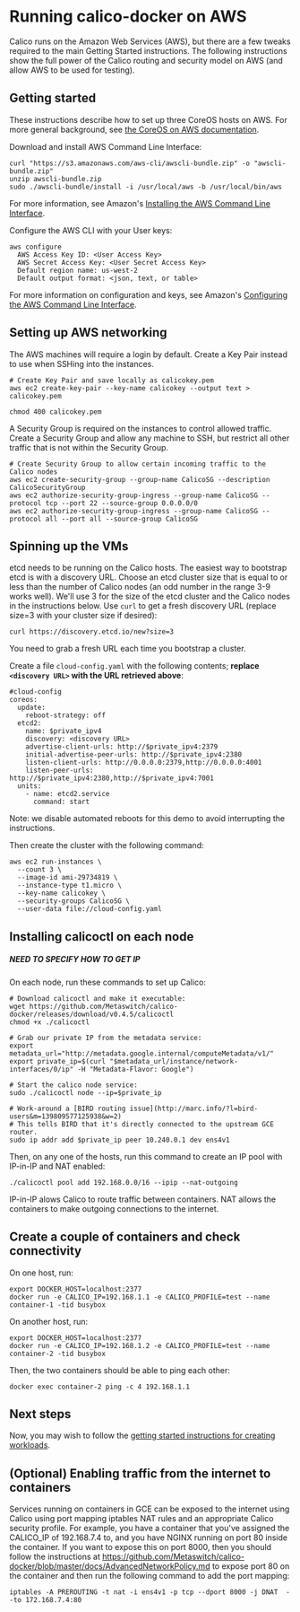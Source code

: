 # Running calico-docker on AWS
Calico runs on the Amazon Web Services (AWS), but there are a few tweaks required to the main Getting Started instructions.  The following instructions show the full power of the Calico routing and security model on AWS (and allow AWS to be used for testing).

## Getting started
These instructions describe how to set up three CoreOS hosts on AWS.  For more general background, see [the CoreOS on AWS documentation](https://coreos.com/docs/running-coreos/cloud-providers/ec2/).

Download and install AWS Command Line Interface: 
```
curl "https://s3.amazonaws.com/aws-cli/awscli-bundle.zip" -o "awscli-bundle.zip"
unzip awscli-bundle.zip
sudo ./awscli-bundle/install -i /usr/local/aws -b /usr/local/bin/aws
```
For more information, see Amazon's [Installing the AWS Command Line Interface](http://docs.aws.amazon.com/cli/latest/userguide/installing.html#install-bundle-other-os).

Configure the AWS CLI with your User keys:
```
aws configure
  AWS Access Key ID: <User Access Key>
  AWS Secret Access Key: <User Secret Access Key>
  Default region name: us-west-2
  Default output format: <json, text, or table>
```
For more information on configuration and keys, see Amazon's [Configuring the AWS Command Line Interface](http://docs.aws.amazon.com/cli/latest/userguide/cli-chap-getting-started.html).

## Setting up AWS networking
The AWS machines will require a login by default.  Create a Key Pair instead to use when SSHing into the instances.  
```
# Create Key Pair and save locally as calicokey.pem
aws ec2 create-key-pair --key-name calicokey --output text > calicokey.pem

chmod 400 calicokey.pem
```

A Security Group is required on the instances to control allowed traffic.  Create a Security Group and allow any machine to SSH, but restrict all other traffic that is not within the Security Group.
```
# Create Security Group to allow certain incoming traffic to the Calico nodes
aws ec2 create-security-group --group-name CalicoSG --description CalicoSecurityGroup
aws ec2 authorize-security-group-ingress --group-name CalicoSG --protocol tcp --port 22 --source-group 0.0.0.0/0
aws ec2 authorize-security-group-ingress --group-name CalicoSG --protocol all --port all --source-group CalicoSG
```

## Spinning up the VMs
etcd needs to be running on the Calico hosts.  The easiest way to bootstrap etcd is with a discovery URL.  Choose an etcd cluster size that is equal to or less than the number of Calico nodes (an odd number in the range 3-9 works well).  We'll use 3 for the size of the etcd cluster and the Calico nodes in the instructions below.  Use `curl` to get a fresh discovery URL (replace size=3 with your cluster size if desired):
```
curl https://discovery.etcd.io/new?size=3
```
You need to grab a fresh URL each time you bootstrap a cluster.

Create a file `cloud-config.yaml` with the following contents; **replace `<discovery URL>` with the URL retrieved above**:
```
#cloud-config
coreos:
  update:
    reboot-strategy: off
  etcd2:
    name: $private_ipv4
    discovery: <discovery URL>
    advertise-client-urls: http://$private_ipv4:2379
    initial-advertise-peer-urls: http://$private_ipv4:2380
    listen-client-urls: http://0.0.0.0:2379,http://0.0.0.0:4001
    listen-peer-urls: http://$private_ipv4:2380,http://$private_ipv4:7001
  units:
    - name: etcd2.service
      command: start

```
Note: we disable automated reboots for this demo to avoid interrupting the instructions.

Then create the cluster with the following command:
```
aws ec2 run-instances \
  --count 3 \
  --image-id ami-29734819 \
  --instance-type t1.micro \
  --key-name calicokey \
  --security-groups CalicoSG \
  --user-data file://cloud-config.yaml
```

## Installing calicoctl on each node
##### NEED TO SPECIFY HOW TO GET IP
On each node, run these commands to set up Calico:
```
# Download calicoctl and make it executable:
wget https://github.com/Metaswitch/calico-docker/releases/download/v0.4.5/calicoctl
chmod +x ./calicoctl

# Grab our private IP from the metadata service:
export metadata_url="http://metadata.google.internal/computeMetadata/v1/"
export private_ip=$(curl "$metadata_url/instance/network-interfaces/0/ip" -H "Metadata-Flavor: Google")

# Start the calico node service:
sudo ./calicoctl node --ip=$private_ip

# Work-around a [BIRD routing issue](http://marc.info/?l=bird-users&m=139809577125938&w=2)
# This tells BIRD that it's directly connected to the upstream GCE router.
sudo ip addr add $private_ip peer 10.240.0.1 dev ens4v1
```
Then, on any one of the hosts, run this command to create an IP pool with IP-in-IP and NAT enabled:
```
./calicoctl pool add 192.168.0.0/16 --ipip --nat-outgoing
```
IP-in-IP alows Calico to route traffic between containers.  NAT allows the containers to make outgoing connections to the internet.

## Create a couple of containers and check connectivity
On one host, run:
```
export DOCKER_HOST=localhost:2377
docker run -e CALICO_IP=192.168.1.1 -e CALICO_PROFILE=test --name container-1 -tid busybox
```
On another host, run:
```
export DOCKER_HOST=localhost:2377
docker run -e CALICO_IP=192.168.1.2 -e CALICO_PROFILE=test --name container-2 -tid busybox
```
Then, the two containers should be able to ping each other:
```
docker exec container-2 ping -c 4 192.168.1.1
```
## Next steps
Now, you may wish to follow the [getting started instructions for creating workloads](https://github.com/Metaswitch/calico-docker/blob/master/docs/GettingStarted.md#creating-networked-endpoints).

## (Optional) Enabling traffic from the internet to containers
Services running on containers in GCE can be exposed to the internet using Calico using port mapping iptables NAT rules and an appropriate Calico security profile.  For example, you have a container that you've assigned the CALICO_IP of 192.168.7.4 to, and you have NGINX running on port 80 inside the container. If you want to expose this on port 8000, then you should follow the instructions at https://github.com/Metaswitch/calico-docker/blob/master/docs/AdvancedNetworkPolicy.md to expose port 80 on the container and then run the following command to add the port mapping:

```
iptables -A PREROUTING -t nat -i ens4v1 -p tcp --dport 8000 -j DNAT  --to 172.168.7.4:80
```